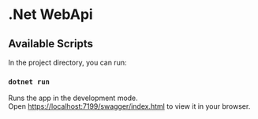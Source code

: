 # .Net WebApi

## Available Scripts

In the project directory, you can run:

### `dotnet run`

Runs the app in the development mode.\
Open [https://localhost:7199/swagger/index.html](https://localhost:7199/swagger/index.html) to view it in your browser.